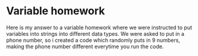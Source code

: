 # Variable homework
Here is my answer to a variable homework where we were instructed to put variables into strings into different data types. We were asked to put in a phone number, so i created a code which randomly puts in 9 numbers, making the phone number different everytime you run the code. 